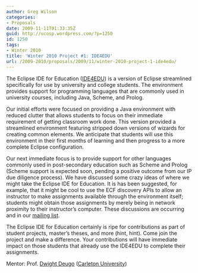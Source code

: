 ```yaml
---
author: Greg Wilson
categories:
- Proposals
date: 2009-11-11T01:33:35Z
guid: http://ucosp.wordpress.com/?p=1250
id: 1250
tags:
- Winter 2010
title: 'Winter 2010 Project #1: IDE4EDU'
url: /2009-2010/proposals/2009/11/winter-2010-project-1-ide4edu/
---
```


The Eclipse IDE for Education ([IDE4EDU](http://wiki.eclipse.org/Eclipse_IDE_for_Education)) is a version of Eclipse streamlined specifically for use by university and college students. The environment provides support for programming languages that are commonly used in university courses, including Java, Scheme, and Prolog.

Our initial efforts were focused on providing a Java environment with reduced clutter that allows students to focus on their immediate requirement of getting classroom work done. This version provided a streamlined environment featuring stripped down versions of wizards for creating common elements. We anticipate that students will use this environment in their first months of learning and then progress to a more complete Eclipse configuration.

Our next immediate focus is to provide support for other languages commonly used in post-secondary education such as Scheme and Prolog (Scheme support is expected soon, pending a positive outcome from our IP due diligence process). We have discussed some crazy ideas of where we might take the Eclipse IDE for Education. It is has been suggested, for example, that it might be cool to use the ECF discovery APIs to allow an instructor to make assignments available through the environment itself; students might obtain those assignments by merely being in network proximity to their instructor&#8217;s computer. These discussions are occurring and in our [mailing list](http://dev.eclipse.org/mailman/listinfo/ide4edu-dev).

The Eclipse IDE for Education certainly is ripe for contributions as part of student projects, master&#8217;s theses, and more (hint, hint). Come join the project and make a difference. Your contributions will have immediate impact on those students that already use the IDE4EDU to complete their assignments.

Mentor: Prof. [Dwight Deugo](http://people.scs.carleton.ca/~deugo/) ([Carleton University](http://www.scs.carleton.ca))